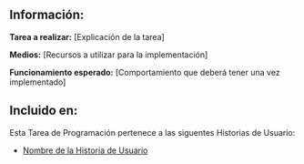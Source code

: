 ## Información:

__Tarea a realizar:__ [Explicación de la tarea]

__Medios:__ [Recursos a utilizar para la implementación] 

__Funcionamiento esperado:__ [Comportamiento que deberá tener una vez implementado]

## Incluido en:
Esta Tarea de Programación pertenece a las siguentes Historias de Usuario:
* [Nombre de la Historia de Usuario]()
